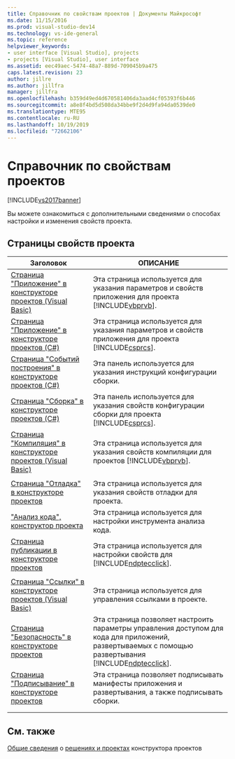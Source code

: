 ```yaml
---
title: Справочник по свойствам проектов | Документы Майкрософт
ms.date: 11/15/2016
ms.prod: visual-studio-dev14
ms.technology: vs-ide-general
ms.topic: reference
helpviewer_keywords:
- user interface [Visual Studio], projects
- projects [Visual Studio], user interface
ms.assetid: eec49aec-5474-48a7-889d-709045b9a475
caps.latest.revision: 23
author: jillre
ms.author: jillfra
manager: jillfra
ms.openlocfilehash: b359d49ed4d670581406da3aad4cf05393f6b446
ms.sourcegitcommit: a8e8f4bd5d508da34bbe9f2d4d9fa94da0539de0
ms.translationtype: MTE95
ms.contentlocale: ru-RU
ms.lasthandoff: 10/19/2019
ms.locfileid: "72662106"
---
```

# <a name="project-properties-reference"></a>Справочник по свойствам проектов
[!INCLUDE[vs2017banner](../../includes/vs2017banner.md)]

Вы можете ознакомиться с дополнительными сведениями о способах настройки и изменения свойств проекта.

## <a name="project-properties-pages"></a>Страницы свойств проекта

|Заголовок|ОПИСАНИЕ|
|-----------|-----------------|
|[Страница "Приложение" в конструкторе проектов (Visual Basic)](../../ide/reference/application-page-project-designer-visual-basic.md)|Эта страница используется для указания параметров и свойств приложения для проекта [!INCLUDE[vbprvb](../../includes/vbprvb-md.md)].|
|[Страница "Приложение" в конструкторе проектов (C#)](../../ide/reference/application-page-project-designer-csharp.md)|Эта страница используется для указания параметров и свойств приложения для проекта [!INCLUDE[csprcs](../../includes/csprcs-md.md)].|
|[Страница "Событий построения" в конструкторе проектов (C#)](../../ide/reference/build-events-page-project-designer-csharp.md)|Эта панель используется для указания инструкций конфигурации сборки.|
|[Страница "Сборка" в конструкторе проектов (C#)](../../ide/reference/build-page-project-designer-csharp.md)|Эта панель используется для указания свойств конфигурации сборки для проекта [!INCLUDE[csprcs](../../includes/csprcs-md.md)].|
|[Страница "Компиляция" в конструкторе проектов (Visual Basic)](../../ide/reference/compile-page-project-designer-visual-basic.md)|Эта страница используется для указания свойств компиляции для проектов [!INCLUDE[vbprvb](../../includes/vbprvb-md.md)].|
|||
|[Страница "Отладка" в конструкторе проектов](../../ide/reference/debug-page-project-designer.md)|Эта страница используется для указания свойств отладки для проекта.|
|["Анализ кода", конструктор проекта](../../ide/reference/code-analysis-project-designer.md)|Эта страница используется для настройки инструмента анализа кода.|
|[Страница публикации в конструкторе проектов](../../ide/reference/publish-page-project-designer.md)|Эта страница используется для настройки свойств для [!INCLUDE[ndptecclick](../../includes/ndptecclick-md.md)].|
|||
|[Страница "Ссылки" в конструкторе проектов (Visual Basic)](../../ide/reference/references-page-project-designer-visual-basic.md)|Эта страница используется для управления ссылками в проекте.|
|[Страница "Безопасность" в конструкторе проектов](../../ide/reference/security-page-project-designer.md)|Эта страница позволяет настроить параметры управления доступом для кода для приложений, развертываемых с помощью развертывания [!INCLUDE[ndptecclick](../../includes/ndptecclick-md.md)].|
|[Страница "Подписывание" в конструкторе проектов](../../ide/reference/signing-page-project-designer.md)|Эта страница позволяет подписывать манифесты приложения и развертывания, а также подписывать сборки.|
|||
|||

## <a name="see-also"></a>См. также
 [Общие сведения](https://msdn.microsoft.com/898dd854-c98d-430c-ba1b-a913ce3c73d7) о [решениях и проектах](../../ide/solutions-and-projects-in-visual-studio.md) конструктора проектов

